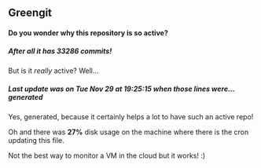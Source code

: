 ## Greengit

#### Do you wonder why this repository is so active?

##### After all it has 33286 commits!

But is it *really* active? Well...

##### Last update was on Tue Nov 29 at 19:25:15 when those lines were... generated

Yes, generated, because it certainly helps a lot to have such an active repo!

Oh and there was **27%** disk usage on the machine
where there is the cron updating this file.

Not the best way to monitor a VM in the cloud but it works! :)
